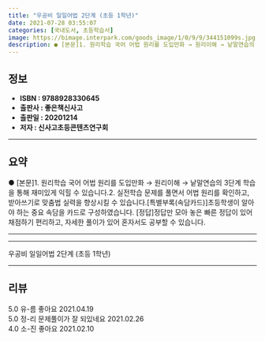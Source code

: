 ```yaml
---
title: "우공비 일일어법 2단계 (초등 1학년)"
date: 2021-07-28 03:55:07
categories: [국내도서, 초등학습서]
image: https://bimage.interpark.com/goods_image/1/0/9/9/344151099s.jpg
description: ● [본문]1. 원리학습 국어 어법 원리를 도입만화 → 원리이해 → 낱말연습의 3단계 학습을 통해 재미있게 익힐 수 있습니다.2. 실전학습 문제를 풀면서 어법 원리를 확인하고, 받아쓰기로 맞춤법 실력을 향상시킬 수 있습니다.[특별부록(속담카드)]초등학생이 알아야 하는 중요 속담을 카드
---
```


## **정보**

- **ISBN : 9788928330645**
- **출판사 : 좋은책신사고**
- **출판일 : 20201214**
- **저자 : 신사고초등콘텐츠연구회**

------



## **요약**

●  [본문]1. 원리학습 국어 어법 원리를 도입만화 → 원리이해 → 낱말연습의 3단계 학습을 통해 재미있게 익힐 수 있습니다.2. 실전학습 문제를 풀면서 어법 원리를 확인하고, 받아쓰기로 맞춤법 실력을 향상시킬 수 있습니다.[특별부록(속담카드)]초등학생이 알아야 하는 중요 속담을 카드로 구성하였습니다.                         [정답]정답만 모아 놓은 빠른 정답이 있어 채점하기 편리하고, 자세한 풀이가 있어 혼자서도 공부할 수 있습니다.

------



------


우공비 일일어법 2단계 (초등 1학년) 

------


## **리뷰** 

5.0 유-름 좋아요  2021.04.19 <br/>5.0 정-리 문제풀이가 잘 되있네요 2021.02.26 <br/>4.0 소-진 좋아요  2021.02.10 <br/>